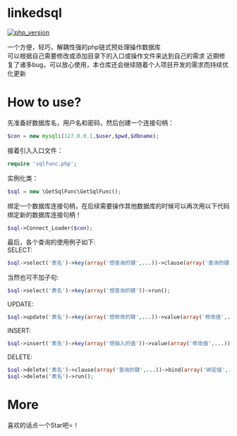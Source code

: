 # linkedsql
[![php_version](https://img.shields.io/badge/php_version-%3E5.3-blue)](https://www.php.net/downloads)

一个方便，轻巧，解耦性强的php链式预处理操作数据库  
可以根据自己需要修改或添加目录下的入口或操作文件来达到自己的需求
近期修复了诸多bug，可以放心使用，本仓库还会继续随着个人项目开发的需求而持续优化更新
# How to use?
先准备好数据库名，用户名和密码，然后创建一个连接句柄：
```php 
$con = new mysqli(127.0.0.1,$user,$pwd,$dbname);
```
接着引入入口文件：
```php 
require 'sqlfunc.php';
```
实例化类：
```php
$sql = new \GetSqlFunc\GetSqlFunc();
```
绑定一个数据库连接句柄，在后续需要操作其他数据库的时候可以再次用以下代码绑定新的数据库连接句柄！
```php
$sql->Connect_Loader($con);
```
最后，各个查询的使用例子如下:  
SELECT:  
```php
$sql->select('表名')->key(array('想查询的键',...))->clause(array('查询的键',...))->bind(array('绑定查询值',...))->run();  
```
当然也可不加子句:
```php
$sql->select('表名')->key(array('想查询的键'))->run(); 
```
UPDATE:  
```php
$sql->update('表名')->key(array('想修改的键',...))->value(array('修改值',...))->clause(array('查询的键',...))->bind(array('绑定查询值',...))->run();
```
INSERT:  
```php
$sql->insert('表名')->key(array('想插入的值'))->value(array('修改值',...))->run();  
```
DELETE:  
```php
$sql->delete('表名')->clause(array('查询的键',...))->bind(array('绑定值',...))->run();  
$sql->delete('表名')->run();  
```
# More
喜欢的话点一个Star吧⭐！
